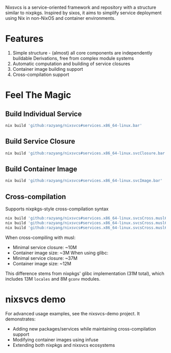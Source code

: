 

Nixsvcs is a service-oriented framework and repository with a structure similar to nixpkgs. Inspired by sixos, it aims to simplify service deployment using Nix in non-NixOS and container environments.

# Features
1. Simple structure - (almost) all core components are independently buildable Derivations, free from complex module systems
2. Automatic computation and building of service closures
3. Container image building support
4. Cross-compilation support
# Feel The Magic
## Build Individual Service
```bash
nix build 'github:razyang/nixsvcs#services.x86_64-linux.bar'
```
## Build Service Closure
``` bash
nix build 'github:razyang/nixsvcs#services.x86_64-linux.svcClosure.bar'
```
## Build Container Image
``` bash
nix build 'github:razyang/nixsvcs#services.x86_64-linux.svcImage.bar'
```
## Cross-compilation
Supports nixpkgs-style cross-compilation syntax

``` bash
nix build 'github:razyang/nixsvcs#services.x86_64-linux.svcsCross.musl64.bar'
nix build 'github:razyang/nixsvcs#services.x86_64-linux.svcsCross.musl64.svcClosure.bar'
nix build 'github:razyang/nixsvcs#services.x86_64-linux.svcsCross.musl64.svcImage.bar'
```
When cross-compiling with musl:
* Minimal service closure: ~10M
* Container image size: ~3M
When using glibc:
* Minimal service closure: ~37M
* Container image size: ~12M

This difference stems from nixpkgs' glibc implementation (31M total), which includes 13M `locales` and 8M `gconv` modules.

# nixsvcs demo
For advanced usage examples, see the nixsvcs-demo project. It demonstrates:
* Adding new packages/services while maintaining cross-compilation support
* Modifying container images using infuse
* Extending both nixpkgs and nixsvcs ecosystems
